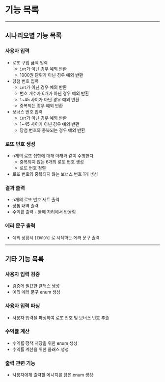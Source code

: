 # 기능 목록

---
## 시나리오별 기능 목록
### 사용자 입력
* 로또 구입 금액 입력
  - `int`가 아닌 경우 예외 반환
  - 1000원 단위가 아닌 경우 예외 반환
* 당첨 번호 입력
  - `int`가 아닌 경우 예외 반환
  - 번호 개수가 6개가 아닌 경우 예외 반환
  - 1~45 사이가 아닌 경우 예외 반환
  - 중복되는 경우 예외 반환
* 보너스 번호 입력
  - `int`가 아닌 경우 예외 반환
  - 1~45 사이가 아닌 경우 예외 반환
  - 당첨 번호와 중복되는 경우 예외 반환

### 로또 번호 생성
* n개의 로또 집합에 대해 아래와 같이 수행한다.
  - 중복되지 않는 6개의 로또 번호 생성
  - 로또 번호 정렬
* 로또 번호와 중복되지 않는 보너스 번호 1개 생성

### 결과 출력
* n개의 로또 번호 세트 출력
* 당첨 내역 출력
* 수익률 출력 - 둘째 자리에서 반올림

### 에러 문구 출력
* 예외 상황시 `[ERROR]` 로 시작하는 에러 문구 출력

---
## 기타 기능 목록

### 사용자 입력 검증
* 검증에 필요한 클래스 생성
* 예외 에러 문구 enum 생성

### 사용자 입력 파싱
* 사용자 입력을 파싱하여 로또 번호 및 보너스 번호 추출

### 수익률 계산
* 수익률 정책 저장을 위한 enum 생성
* 수익률 계산을 위한 클래스 생성

### 출력 관련 기능
* 사용자에게 출력할 메시지를 담은 enum 생성
